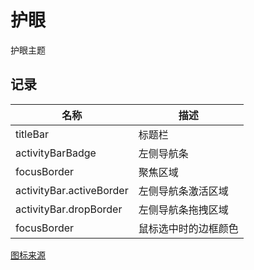 # 护眼

护眼主题

## 记录

| 名称                     | 描述                 |
| ------------------------ | -------------------- |
| titleBar                 | 标题栏               |
| activityBarBadge         | 左侧导航条           |
| focusBorder              | 聚焦区域             |
| activityBar.activeBorder | 左侧导航条激活区域   |
| activityBar.dropBorder   | 左侧导航条拖拽区域   |
| focusBorder              | 鼠标选中时的边框颜色 |

[图标来源](https://www.iconfinder.com/icons/2291003/alien_eye_face_emoji_emotion_icon)
